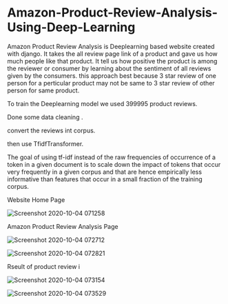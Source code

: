 # Amazon-Product-Review-Analysis-Using-Deep-Learning
Amazon Product Review Analysis is Deeplearning based website created with django. It takes the all review page link of a product and gave us how much people like that product. It tell us how positive the product is among the reviewer or consumer by learning about the sentiment of all reviews given by  the consumers. this approach best because 3 star review of one person for a perticular product may not be same to 3 star review of other person for same product.

To train the Deeplearning model we used 399995 product reviews.

Done some data cleaning .

convert the reviews int corpus.

then use TfidfTransformer.

The goal of using tf-idf instead of the raw frequencies of occurrence of a token in a given document is to scale down the impact of tokens that occur very frequently in a given corpus and that are hence empirically less informative than features that occur in a small fraction of the training corpus.

Website Home Page 

![Screenshot 2020-10-04 071258](https://user-images.githubusercontent.com/47120933/95006390-b37e0500-0621-11eb-905d-5ba70637bfa5.jpg)

Amazon Product Review Analysis Page 

![Screenshot 2020-10-04 072712](https://user-images.githubusercontent.com/47120933/95006424-fe981800-0621-11eb-82c3-0d3f6ec528da.jpg)


![Screenshot 2020-10-04 072821](https://user-images.githubusercontent.com/47120933/95006448-2e472000-0622-11eb-8180-bfa94b58afc3.jpg)

Rseult of product review i

![Screenshot 2020-10-04 073154](https://user-images.githubusercontent.com/47120933/95006460-66e6f980-0622-11eb-80cd-4739c5c2bab8.jpg)



![Screenshot 2020-10-04 073529](https://user-images.githubusercontent.com/47120933/95006469-80884100-0622-11eb-9769-2570e0269946.jpg)


